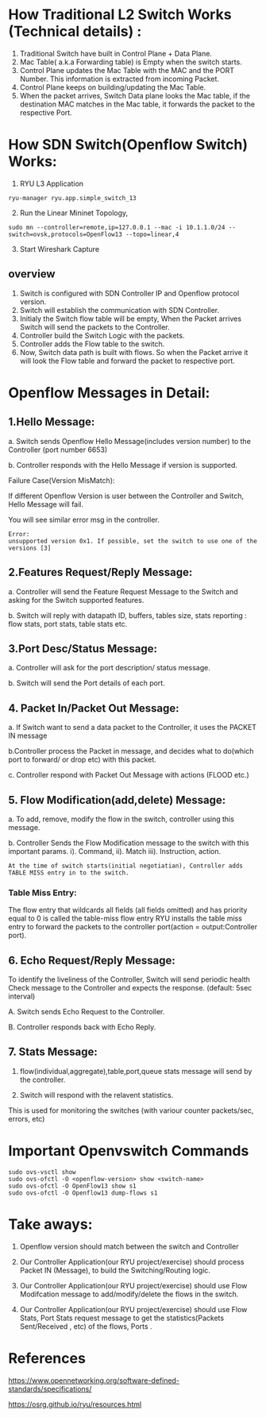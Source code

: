 # How Traditional L2 Switch Works (Technical details) :

1. Traditional Switch have built in Control Plane + Data Plane.
2. Mac Table( a.k.a Forwarding table) is Empty when the switch starts.
3. Control Plane updates the Mac Table with the MAC and the PORT Number. This information is extracted from incoming Packet.
4. Control Plane keeps on building/updating the Mac Table.
5. When the packet arrives, Switch Data plane looks the Mac table, if the destination MAC matches in the Mac table, it forwards the packet to the respective Port.


# How SDN Switch(Openflow Switch) Works:


1. RYU L3 Application

```
ryu-manager ryu.app.simple_switch_13
```


2. Run the Linear Mininet Topology, 

```
sudo mn --controller=remote,ip=127.0.0.1 --mac -i 10.1.1.0/24 --switch=ovsk,protocols=OpenFlow13 --topo=linear,4
```


3. Start Wireshark Capture


## overview

1. Switch is configured with SDN Controller IP and Openflow protocol version.
2. Switch will establish the communication with SDN Controller.
3. Initialy the Switch flow table will be empty, When the Packet arrives Switch will send the packets to the Controller.
4. Controller build the Switch Logic with the packets.
5. Controller adds the Flow table to the switch.
6. Now, Switch data path is built with flows. So when the Packet arrive it will look the Flow table and forward the packet to respective port.



# Openflow Messages in Detail:


## 1.Hello Message:

   a.  Switch sends Openflow Hello Message(includes version number) to the Controller (port number 6653)

   b.  Controller responds with the Hello Message if version is supported.

  Failure Case(Version MisMatch):

   If different Openflow Version is user between the Controller and Switch, Hello Message will fail.
   
   You will see similar error msg in the controller.

  	Error:
  	unsupported version 0x1. If possible, set the switch to use one of the versions [3]


## 2.Features Request/Reply Message:

  a. Controller will send the Feature Request Message to the Switch and asking for the Switch supported features.

  b. Switch will reply with
     datapath ID, buffers, tables size,
     stats reporting : flow stats, port stats, table stats etc.


## 3.Port Desc/Status Message:
	
   a. Controller will ask for the port description/ status message.

   b. Switch will send the Port details of each port.


## 4. Packet In/Packet Out Message:

   a. If Switch want to send a data packet to the Controller, it uses the PACKET IN message
     
   b.Controller process the Packet in message, and decides what to do(which port to forward/ or drop etc) with this packet.
     
   c. Controller respond with Packet Out Message with actions (FLOOD etc.)

## 5. Flow Modification(add,delete) Message:
	
   a. To add, remove, modify the flow in the switch, controller using this message.

   b. Controller Sends the Flow Modification message to the switch with this important params.
	i). Command,
	ii). Match
	iii). Instruction, action.

	At the time of switch starts(initial negotiatian), Controller adds TABLE MISS entry in to the switch.
   ### Table Miss Entry:
 
 The flow entry that wildcards all fields (all fields omitted) and has priority equal to 0 is called the table-miss flow entry
 RYU installs the table miss entry to forward the packets to the controller port(action = output:Controller port).


## 6. Echo Request/Reply Message: 

   To identify the liveliness of the Controller, Switch will send periodic health Check message to the Controller and expects the response. (default: 5sec interval)

 A. Switch sends Echo Request to the Controller.

 B. Controller responds back with Echo Reply.


## 7. Stats Message:

   1. flow(individual,aggregate),table,port,queue stats message will send by the controller.

   2. Switch will respond with the relavent statistics.

   This is used for monitoring the switches (with variour counter packets/sec, errors, etc)


# Important Openvswitch Commands

```
sudo ovs-vsctl show
sudo ovs-ofctl -O <openflow-version> show <switch-name>
sudo ovs-ofctl -O OpenFlow13 show s1
sudo ovs-ofctl -O Openflow13 dump-flows s1
```


# Take aways:

1) Openflow version should match between the switch and Controller

2) Our Controller Application(our RYU project/exercise) should process Packet IN (Message), to build the Switching/Routing logic.

3) Our Controller Application(our RYU project/exercise) should use Flow Modifcation message to add/modify/delete the flows in the switch.

4) Our Controller Application(our RYU project/exercise) should use Flow Stats, Port Stats request message to get the statistics(Packets Sent/Received , etc) of the flows, Ports .



# References

https://www.opennetworking.org/software-defined-standards/specifications/

https://osrg.github.io/ryu/resources.html
